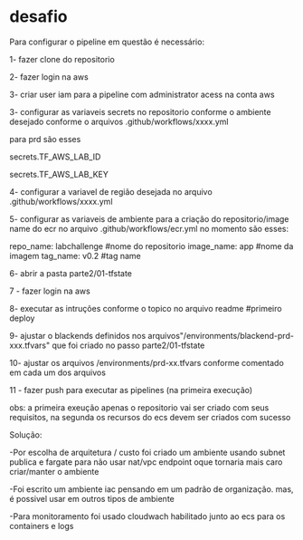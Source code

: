 # desafio


Para configurar o pipeline em questão é necessário:

1- fazer clone do repositorio

2- fazer login na aws

3- criar user iam para a pipeline com administrator acess na conta aws

3- configurar as variaveis secrets no repositorio conforme o ambiente desejado conforme o arquivos .github/workflows/xxxx.yml

para prd são esses

secrets.TF_AWS_LAB_ID

secrets.TF_AWS_LAB_KEY

4- configurar a variavel de região desejada no arquivo .github/workflows/xxxx.yml

5- configurar as variaveis de ambiente para a criação do repositorio/image name do ecr no arquivo .github/workflows/ecr.yml
no momento são esses:

repo_name: labchallenge  #nome do repositorio
image_name: app #nome da imagem
tag_name: v0.2  #tag name 

6- abrir a pasta parte2/01-tfstate

7 -  fazer login na aws

8- executar as intruções conforme o topico no arquivo readme  #primeiro deploy

9- ajustar o blackends definidos nos arquivos"/environments/blackend-prd-xxx.tfvars" que foi criado no passo parte2/01-tfstate

10- ajustar os arquivos /environments/prd-xx.tfvars conforme comentado em cada um dos arquivos

11 - fazer push para executar as pipelines (na primeira execução)

obs: a primeira exeução apenas o repositorio vai ser criado com seus requisitos, na segunda os recursos do ecs devem  ser criados com sucesso

Solução:


-Por escolha de arquitetura / custo foi criado um ambiente usando subnet publica e fargate para não usar nat/vpc endpoint oque tornaria mais caro criar/manter o ambiente

-Foi escrito um ambiente iac pensando em um padrão de organização. mas, é possivel usar em outros tipos de ambiente

-Para monitoramento foi usado cloudwach habilitado junto ao ecs para os containers e logs